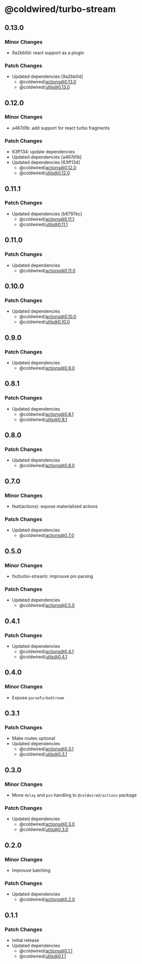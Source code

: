 # @coldwired/turbo-stream

## 0.13.0

### Minor Changes

- 9a2bb0d: react support as a plugin

### Patch Changes

- Updated dependencies [9a2bb0d]
  - @coldwired/actions@0.13.0
  - @coldwired/utils@0.13.0

## 0.12.0

### Minor Changes

- a467d1b: add support for react turbo fragments

### Patch Changes

- 63ff134: update dependencies
- Updated dependencies [a467d1b]
- Updated dependencies [63ff134]
  - @coldwired/actions@0.12.0
  - @coldwired/utils@0.12.0

## 0.11.1

### Patch Changes

- Updated dependencies [b6797ec]
  - @coldwired/actions@0.11.1
  - @coldwired/utils@0.11.1

## 0.11.0

### Patch Changes

- Updated dependencies
  - @coldwired/actions@0.11.0

## 0.10.0

### Patch Changes

- Updated dependencies
  - @coldwired/actions@0.10.0
  - @coldwired/utils@0.10.0

## 0.9.0

### Patch Changes

- Updated dependencies
  - @coldwired/actions@0.9.0

## 0.8.1

### Patch Changes

- Updated dependencies
  - @coldwired/actions@0.8.1
  - @coldwired/utils@0.8.1

## 0.8.0

### Patch Changes

- Updated dependencies
  - @coldwired/actions@0.8.0

## 0.7.0

### Minor Changes

- feat(actions): expose materialized actions

### Patch Changes

- Updated dependencies
  - @coldwired/actions@0.7.0

## 0.5.0

### Minor Changes

- fix(turbo-stream): improuve pin parsing

### Patch Changes

- Updated dependencies
  - @coldwired/actions@0.5.0

## 0.4.1

### Patch Changes

- Updated dependencies
  - @coldwired/actions@0.4.1
  - @coldwired/utils@0.4.1

## 0.4.0

### Minor Changes

- Expose `parseTurboStream`

## 0.3.1

### Patch Changes

- Make routes optional
- Updated dependencies
  - @coldwired/actions@0.3.1
  - @coldwired/utils@0.3.1

## 0.3.0

### Minor Changes

- Move `delay` and `pin` handling to `@coldwired/actions` package

### Patch Changes

- Updated dependencies
  - @coldwired/actions@0.3.0
  - @coldwired/utils@0.3.0

## 0.2.0

### Minor Changes

- Improuve batching

### Patch Changes

- Updated dependencies
  - @coldwired/actions@0.2.0

## 0.1.1

### Patch Changes

- Initial release
- Updated dependencies
  - @coldwired/actions@0.1.1
  - @coldwired/utils@0.1.1
